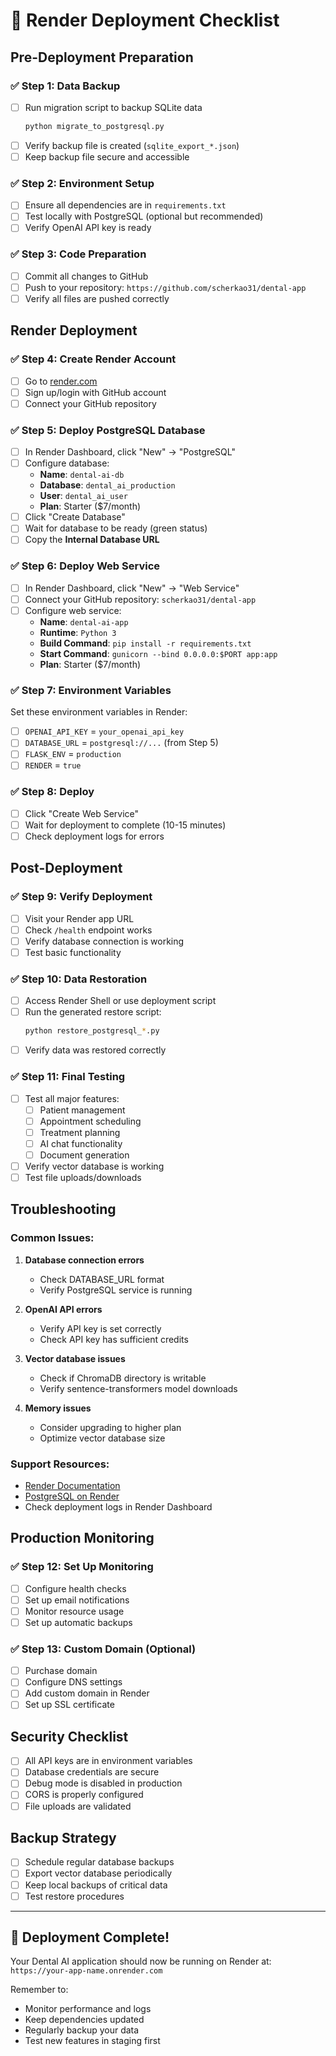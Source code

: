 # 🚀 Render Deployment Checklist

## Pre-Deployment Preparation

### ✅ **Step 1: Data Backup**
- [ ] Run migration script to backup SQLite data
  ```bash
  python migrate_to_postgresql.py
  ```
- [ ] Verify backup file is created (`sqlite_export_*.json`)
- [ ] Keep backup file secure and accessible

### ✅ **Step 2: Environment Setup**
- [ ] Ensure all dependencies are in `requirements.txt`
- [ ] Test locally with PostgreSQL (optional but recommended)
- [ ] Verify OpenAI API key is ready

### ✅ **Step 3: Code Preparation**
- [ ] Commit all changes to GitHub
- [ ] Push to your repository: `https://github.com/scherkao31/dental-app`
- [ ] Verify all files are pushed correctly

## Render Deployment

### ✅ **Step 4: Create Render Account**
- [ ] Go to [render.com](https://render.com)
- [ ] Sign up/login with GitHub account
- [ ] Connect your GitHub repository

### ✅ **Step 5: Deploy PostgreSQL Database**
- [ ] In Render Dashboard, click "New" → "PostgreSQL"
- [ ] Configure database:
  - **Name**: `dental-ai-db`
  - **Database**: `dental_ai_production`
  - **User**: `dental_ai_user`
  - **Plan**: Starter ($7/month)
- [ ] Click "Create Database"
- [ ] Wait for database to be ready (green status)
- [ ] Copy the **Internal Database URL**

### ✅ **Step 6: Deploy Web Service**
- [ ] In Render Dashboard, click "New" → "Web Service"
- [ ] Connect your GitHub repository: `scherkao31/dental-app`
- [ ] Configure web service:
  - **Name**: `dental-ai-app`
  - **Runtime**: `Python 3`
  - **Build Command**: `pip install -r requirements.txt`
  - **Start Command**: `gunicorn --bind 0.0.0.0:$PORT app:app`
  - **Plan**: Starter ($7/month)

### ✅ **Step 7: Environment Variables**
Set these environment variables in Render:
- [ ] `OPENAI_API_KEY` = `your_openai_api_key`
- [ ] `DATABASE_URL` = `postgresql://...` (from Step 5)
- [ ] `FLASK_ENV` = `production`
- [ ] `RENDER` = `true`

### ✅ **Step 8: Deploy**
- [ ] Click "Create Web Service"
- [ ] Wait for deployment to complete (10-15 minutes)
- [ ] Check deployment logs for errors

## Post-Deployment

### ✅ **Step 9: Verify Deployment**
- [ ] Visit your Render app URL
- [ ] Check `/health` endpoint works
- [ ] Verify database connection is working
- [ ] Test basic functionality

### ✅ **Step 10: Data Restoration**
- [ ] Access Render Shell or use deployment script
- [ ] Run the generated restore script:
  ```bash
  python restore_postgresql_*.py
  ```
- [ ] Verify data was restored correctly

### ✅ **Step 11: Final Testing**
- [ ] Test all major features:
  - [ ] Patient management
  - [ ] Appointment scheduling
  - [ ] Treatment planning
  - [ ] AI chat functionality
  - [ ] Document generation
- [ ] Verify vector database is working
- [ ] Test file uploads/downloads

## Troubleshooting

### Common Issues:
1. **Database connection errors**
   - Check DATABASE_URL format
   - Verify PostgreSQL service is running

2. **OpenAI API errors**
   - Verify API key is set correctly
   - Check API key has sufficient credits

3. **Vector database issues**
   - Check if ChromaDB directory is writable
   - Verify sentence-transformers model downloads

4. **Memory issues**
   - Consider upgrading to higher plan
   - Optimize vector database size

### Support Resources:
- [Render Documentation](https://render.com/docs)
- [PostgreSQL on Render](https://render.com/docs/postgresql-creating-connecting)
- Check deployment logs in Render Dashboard

## Production Monitoring

### ✅ **Step 12: Set Up Monitoring**
- [ ] Configure health checks
- [ ] Set up email notifications
- [ ] Monitor resource usage
- [ ] Set up automatic backups

### ✅ **Step 13: Custom Domain (Optional)**
- [ ] Purchase domain
- [ ] Configure DNS settings
- [ ] Add custom domain in Render
- [ ] Set up SSL certificate

## Security Checklist

- [ ] All API keys are in environment variables
- [ ] Database credentials are secure
- [ ] Debug mode is disabled in production
- [ ] CORS is properly configured
- [ ] File uploads are validated

## Backup Strategy

- [ ] Schedule regular database backups
- [ ] Export vector database periodically
- [ ] Keep local backups of critical data
- [ ] Test restore procedures

---

## 🎉 Deployment Complete!

Your Dental AI application should now be running on Render at:
`https://your-app-name.onrender.com`

Remember to:
- Monitor performance and logs
- Keep dependencies updated
- Regularly backup your data
- Test new features in staging first 